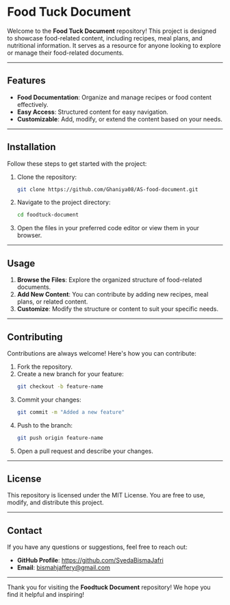 # Food Tuck Document

Welcome to the **Food Tuck Document** repository! This project is designed to showcase food-related content, including recipes, meal plans, and nutritional information. It serves as a resource for anyone looking to explore or manage their food-related documents.

---

## Features

- **Food Documentation**: Organize and manage recipes or food content effectively.
- **Easy Access**: Structured content for easy navigation.
- **Customizable**: Add, modify, or extend the content based on your needs.

---

## Installation

Follow these steps to get started with the project:

1. Clone the repository:
   ```bash
   git clone https://github.com/Ghaniya08/AS-food-document.git
   ```
2. Navigate to the project directory:
   ```bash
   cd foodtuck-document
   ```
3. Open the files in your preferred code editor or view them in your browser.

---

## Usage

1. **Browse the Files**: Explore the organized structure of food-related documents.
2. **Add New Content**: You can contribute by adding new recipes, meal plans, or related content.
3. **Customize**: Modify the structure or content to suit your specific needs.

---

## Contributing

Contributions are always welcome! Here's how you can contribute:

1. Fork the repository.
2. Create a new branch for your feature:
   ```bash
   git checkout -b feature-name
   ```
3. Commit your changes:
   ```bash
   git commit -m "Added a new feature"
   ```
4. Push to the branch:
   ```bash
   git push origin feature-name
   ```
5. Open a pull request and describe your changes.

---

## License

This repository is licensed under the MIT License. You are free to use, modify, and distribute this project.

---

## Contact

If you have any questions or suggestions, feel free to reach out:
- **GitHub Profile**: https://github.com/SyedaBismaJafri
- **Email**: bismahjaffery@gmail.com

---

Thank you for visiting the **Foodtuck Document** repository! We hope you find it helpful and inspiring!
